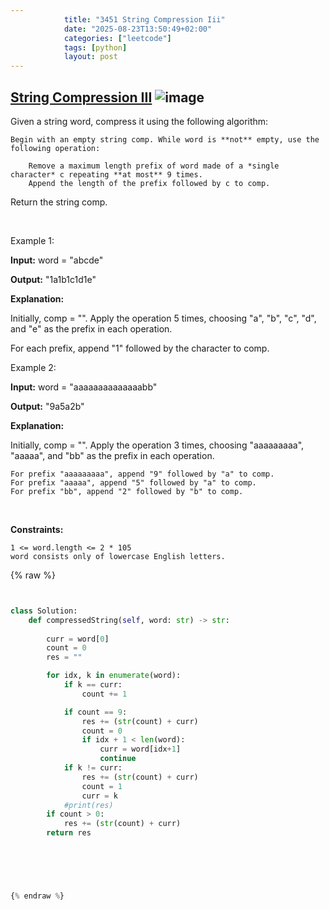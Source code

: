 ```yaml
---
            title: "3451 String Compression Iii"
            date: "2025-08-23T13:50:49+02:00"
            categories: ["leetcode"]
            tags: [python]
            layout: post
---
```

            
## [String Compression III](https://leetcode.com/problems/string-compression-iii) ![image](https://img.shields.io/badge/Difficulty-Medium-orange)

Given a string word, compress it using the following algorithm:

	Begin with an empty string comp. While word is **not** empty, use the following operation:

		Remove a maximum length prefix of word made of a *single character* c repeating **at most** 9 times.
		Append the length of the prefix followed by c to comp.

Return the string comp.

 

Example 1:

**Input:** word = "abcde"

**Output:** "1a1b1c1d1e"

**Explanation:**

Initially, comp = "". Apply the operation 5 times, choosing "a", "b", "c", "d", and "e" as the prefix in each operation.

For each prefix, append "1" followed by the character to comp.

Example 2:

**Input:** word = "aaaaaaaaaaaaaabb"

**Output:** "9a5a2b"

**Explanation:**

Initially, comp = "". Apply the operation 3 times, choosing "aaaaaaaaa", "aaaaa", and "bb" as the prefix in each operation.

	For prefix "aaaaaaaaa", append "9" followed by "a" to comp.
	For prefix "aaaaa", append "5" followed by "a" to comp.
	For prefix "bb", append "2" followed by "b" to comp.

 

**Constraints:**

	1 <= word.length <= 2 * 105
	word consists only of lowercase English letters.

{% raw %}


```python


class Solution:
    def compressedString(self, word: str) -> str:
        
        curr = word[0]
        count = 0
        res = ""

        for idx, k in enumerate(word):
            if k == curr:
                count += 1

            if count == 9:
                res += (str(count) + curr)
                count = 0
                if idx + 1 < len(word):
                    curr = word[idx+1]
                    continue
            if k != curr:
                res += (str(count) + curr)
                count = 1
                curr = k
            #print(res)
        if count > 0:
            res += (str(count) + curr)
        return res
        

                



{% endraw %}
```
